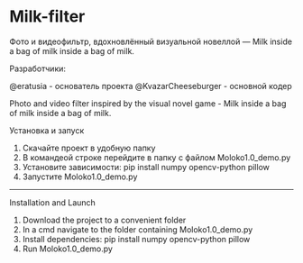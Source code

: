 # Milk-filter
Фото и видеофильтр, вдохновлённый визуальной новеллой — Milk inside a bag of milk inside a bag of milk.

Разработчики:

@eratusia - основатель проекта
@KvazarCheeseburger - основной кодер

Photo and video filter inspired by the visual novel game - Milk inside a bag of milk inside a bag of milk.


Установка и запуск
1. Скачайте проект в удобную папку
2. В командеой строке перейдите в папку с файлом Moloko1.0_demo.py
4. Установите зависимости: pip install numpy opencv-python pillow
5. Запустите Moloko1.0_demo.py

---

Installation and Launch
1. Download the project to a convenient folder
2. In a cmd navigate to the folder containing Moloko1.0_demo.py
3. Install dependencies: pip install numpy opencv-python pillow
4. Run Moloko1.0_demo.py
